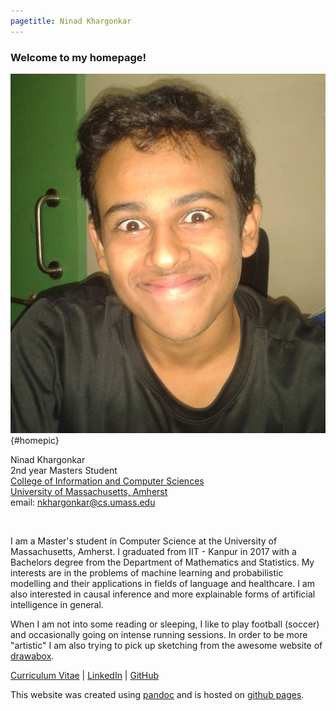 ```yaml
---
pagetitle: Ninad Khargonkar
---
```


### Welcome to my homepage!

![home](./etc/happy.jpg){#homepic}

Ninad Khargonkar  
2nd year Masters Student  
[College of Information and Computer Sciences](https://www.cics.umass.edu/)  
[University of Massachusetts, Amherst](https://www.umass.edu/)  
email: nkhargonkar@cs.umass.edu

<br/>


I am a Master's student in Computer Science at the University of Massachusetts, Amherst. 
I graduated from IIT - Kanpur in 2017  with a Bachelors degree from the Department of Mathematics and Statistics.
My interests are in the problems of machine learning and  probabilistic modelling and their applications in fields
of language and healthcare. I am also interested in causal inference and more explainable forms of artificial 
intelligence in general.

When I am not into some reading or sleeping, I like to play football 
(soccer) and occasionally going on intense running sessions. In order to 
be more "artistic" I am also trying to pick up sketching from
the awesome website of [drawabox](https://drawabox.com/).

[Curriculum Vitae](./etc/CV_NinadKhargonkar.pdf) |
[LinkedIn](https://www.linkedin.com/in/ninadkhargonkar/) |
[GitHub](https://github.com/ninception)

This website was created using [pandoc](https://pandoc.org) and is 
hosted on [github pages](https://pages.github.com).
